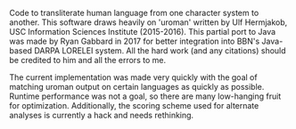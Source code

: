 Code to transliterate human language from one character system to another.  This software draws
heavily on 'uroman' written by Ulf Hermjakob, USC Information Sciences Institute (2015-2016).
This partial port to Java was made by Ryan Gabbard in 2017 for better integration into BBN's
Java-based DARPA LORELEI system.  All the hard work (and any citations) should be credited to him
and all the errors to me.

The current implementation was made very quickly with the goal of matching uroman output on certain
languages as quickly as possible.  Runtime performance was not a goal, so there are many
low-hanging fruit for optimization. Additionally, the scoring scheme used for alternate analyses is
currently a hack and needs rethinking.
